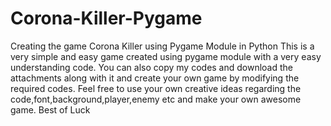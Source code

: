 # Corona-Killer-Pygame
Creating the game Corona Killer using Pygame Module in Python
This is a very simple and easy game created using pygame module with a very easy understanding code.
You can also copy my codes and download the attachments along with it and create your own game by modifying the required codes.
Feel free to use your own creative ideas regarding the code,font,background,player,enemy etc and make your own awesome game.
Best of Luck
